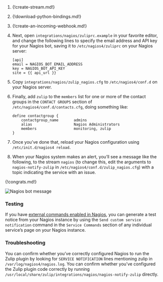 1.  {!create-stream.md!}

1.  {!download-python-bindings.md!}

1.  {!create-an-incoming-webhook.md!}

1.  Next, open `integrations/nagios/zuliprc.example` in your favorite
    editor, and change the following lines to specify the email address
    and API key for your Nagios bot, saving it to `/etc/nagios4/zuliprc`
    on your Nagios server:

    ```
    [api]
    email = NAGIOS_BOT_EMAIL_ADDRESS
    key = NAGIOS_BOT_API_KEY
    site = {{ api_url }}
    ```

1.  Copy `integrations/nagios/zulip_nagios.cfg` to `/etc/nagios4/conf.d`
    on your Nagios server.

1.  Finally, add `zulip` to the `members` list for one or more of the
    contact groups in the `CONTACT GROUPS` section of
    `/etc/nagios4/conf.d/contacts.cfg`, doing something like:

    ```
    define contactgroup {
        contactgroup_name       admins
        alias                   Nagios Administrators
        members                 monitoring, zulip
    }
    ```

1.  Once you’ve done that, reload your Nagios configuration using
    `/etc/init.d/nagios4 reload`.

1.  When your Nagios system makes an alert, you’ll see a message like the
    following, to the stream `nagios` (to change this, edit the arguments
    to `nagios-notify-zulip` in `/etc/nagios4/conf.d/zulip_nagios.cfg`)
    with a topic indicating the service with an issue.

{!congrats.md!}

![Nagios bot message](/static/images/integrations/nagios/001.png)

### Testing

If you have [external commands enabled in Nagios][1],
you can generate a test notice from your Nagios instance by
using the `Send custom service notification` command in the
`Service Commands` section of any individual service’s page
on your Nagios instance.

[1]: https://assets.nagios.com/downloads/nagioscore/docs/nagioscore/3/en/extcommands.html

### Troubleshooting

You can confirm whether you’ve correctly configured Nagios to run the
Zulip plugin by looking for `SERVICE NOTIFICATION` lines mentioning
zulip in `/var/log/nagios4/nagios.log`. You can confirm whether you’ve
configured the Zulip plugin code correctly by running
`/usr/local/share/zulip/integrations/nagios/nagios-notify-zulip`
directly.
